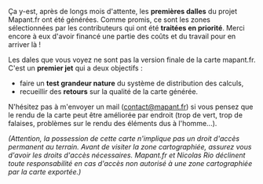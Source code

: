 Ça y-est, après de longs mois d'attente, les **premières dalles** du projet Mapant.fr ont été générées. Comme promis, ce sont les zones sélectionnées par les contributeurs qui ont été **traitées en priorité**. Merci encore à eux d'avoir financé une partie des coûts et du travail pour en arriver là !

Les dales que vous voyez ne sont pas la version finale de la carte mapant.fr. C'est un **premier jet** qui a deux objectifs :

- faire un **test grandeur nature** du système de distribution des calculs,
- recueillir des **retours** sur la qualité de la carte générée.

N'hésitez pas à m'envoyer un mail ([contact@mapant.fr](mailto:contact@mapant.fr)) si vous pensez que le rendu de la carte peut être améliorée par endroit (trop de vert, trop de falaises, problèmes sur le rendu des éléments dus à l'homme...).

_(Attention, la possession de cette carte n'implique pas un droit d'accès permanent au terrain. Avant de visiter la zone cartographiée, assurez vous d'avoir les droits d'accès nécessaires. Mapant.fr et Nicolas Rio déclinent toute responsabilité en cas d'accès non autorisé à une zone cartographiée par la carte exportée.)_
